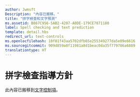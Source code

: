 ```yaml
---
author: Jwmsft
Description: "內容已搬移。"
title: "拼字檢查和文字預測"
ms.assetid: B867C956-5AB2-4207-A8DE-179CE7871180
label: Spell checking and text prediction
template: detail.hbs
redirect_url: text-controls
ms.openlocfilehash: 10f81f43aa5702dfb65e255349277da5e09e6616
ms.sourcegitcommit: 909d859a0f11981a8d1beac0da35f779786a6889
translationtype: HT
---
```

# <a name="guidelines-for-spell-checking"></a>拼字檢查指導方針

此內容已搬移到[文字控制項](text-controls.md#guidelines-for-spell-checking)。